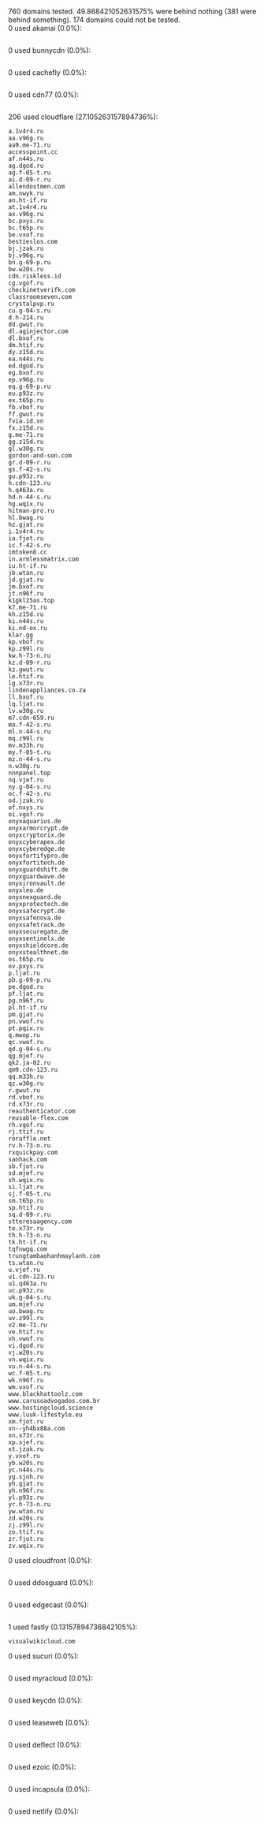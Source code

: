 760 domains tested. 49.868421052631575% were behind nothing (381 were behind something). 174 domains could not be tested.<br>
0 used akamai (0.0%):
```

```

0 used bunnycdn (0.0%):
```

```

0 used cachefly (0.0%):
```

```

0 used cdn77 (0.0%):
```

```

206 used cloudflare (27.105263157894736%):
```
a.1v4r4.ru
aa.v96g.ru
aa9.me-71.ru
accesspoint.cc
af.n44s.ru
ag.dgod.ru
ag.f-05-t.ru
ai.d-09-r.ru
allendostmen.com
am.nwyk.ru
an.ht-if.ru
at.1v4r4.ru
ax.v96g.ru
bc.pxys.ru
bc.t65p.ru
be.vxof.ru
bestieslos.com
bj.jzak.ru
bj.v96g.ru
bn.g-69-p.ru
bw.w20s.ru
cdn.riskless.id
cg.vgof.ru
checkinetverifk.com
classroomseven.com
crystalpvp.ru
cu.g-04-s.ru
d.h-214.ru
dd.gwut.ru
dl.aginjector.com
dl.bxof.ru
dm.htif.ru
dy.z15d.ru
ea.n44s.ru
ed.dgod.ru
eg.bxof.ru
ep.v96g.ru
eq.g-69-p.ru
eu.p93z.ru
ex.t65p.ru
fb.vbof.ru
ff.gwut.ru
fvia.id.vn
fx.z15d.ru
g.me-71.ru
gg.z15d.ru
gl.w30g.ru
gordon-and-son.com
gr.d-09-r.ru
gs.f-42-s.ru
gu.p93z.ru
h.cdn-123.ru
h.q463a.ru
hd.n-44-s.ru
hg.wqix.ru
hitman-pro.ru
hl.bwag.ru
hz.gjat.ru
i.1v4r4.ru
ia.fjot.ru
ic.f-42-s.ru
imtoken8.cc
in.armlessmatrix.com
iu.ht-if.ru
jb.wtan.ru
jd.gjat.ru
jm.bxof.ru
jt.n96f.ru
k1gkl25as.top
k7.me-71.ru
kh.z15d.ru
ki.n44s.ru
ki.nd-ox.ru
klar.gg
kp.vbof.ru
kp.z99l.ru
kw.h-73-n.ru
kz.d-09-r.ru
kz.gwut.ru
le.htif.ru
lg.x73r.ru
lindenappliances.co.za
ll.bxof.ru
lq.ljat.ru
lv.w30g.ru
m7.cdn-659.ru
ma.f-42-s.ru
ml.n-44-s.ru
mq.z99l.ru
mv.m33h.ru
my.f-05-t.ru
mz.n-44-s.ru
n.w30g.ru
nnnpanel.top
nq.vjef.ru
ny.g-04-s.ru
oc.f-42-s.ru
od.jzak.ru
of.nxys.ru
oi.vgof.ru
onyxaquarius.de
onyxarmorcrypt.de
onyxcryptorix.de
onyxcyberapex.de
onyxcyberedge.de
onyxfortifypro.de
onyxfortitech.de
onyxguardshift.de
onyxguardwave.de
onyxironvault.de
onyxleo.de
onyxnexguard.de
onyxprotectech.de
onyxsafecrypt.de
onyxsafenova.de
onyxsafetrack.de
onyxsecuregate.de
onyxsentinelx.de
onyxshieldcore.de
onyxstealthnet.de
os.t65p.ru
ov.pxys.ru
p.ljat.ru
pb.g-69-p.ru
pe.dgod.ru
pf.ljat.ru
pg.n96f.ru
pl.ht-if.ru
pm.gjat.ru
pn.vwof.ru
pt.pqix.ru
q.mwop.ru
qc.vwof.ru
qd.g-04-s.ru
qg.mjef.ru
qk2.ja-02.ru
qm9.cdn-123.ru
qq.m33h.ru
qz.w30g.ru
r.gwut.ru
rd.vbof.ru
rd.x73r.ru
reauthenticator.com
reusable-flex.com
rh.vgof.ru
rj.ttif.ru
roraffle.net
rv.h-73-n.ru
rxquickpay.com
sanhack.com
sb.fjot.ru
sd.mjef.ru
sh.wqix.ru
si.ljat.ru
sj.f-05-t.ru
sm.t65p.ru
sp.htif.ru
sq.d-09-r.ru
stteresaagency.com
te.x73r.ru
th.h-73-n.ru
tk.ht-if.ru
tqfnwgq.com
trungtambaohanhmaylanh.com
ts.wtan.ru
u.vjef.ru
u1.cdn-123.ru
u1.q463a.ru
uc.p93z.ru
uk.g-04-s.ru
um.mjef.ru
uo.bwag.ru
uv.z99l.ru
v2.me-71.ru
ve.htif.ru
vh.vwof.ru
vi.dgod.ru
vj.w20s.ru
vn.wqix.ru
vu.n-44-s.ru
wc.f-05-t.ru
wk.n96f.ru
wm.vxof.ru
www.blackhattoolz.com
www.carusoadvogados.com.br
www.hostingcloud.science
www.luuk-lifestyle.eu
xm.fjot.ru
xn--yh4bx88a.com
xn.x73r.ru
xp.sjef.ru
xt.jzak.ru
y.vxof.ru
yb.w20s.ru
yc.n44s.ru
yg.sjoh.ru
yh.gjat.ru
yh.n96f.ru
yl.p93z.ru
yr.h-73-n.ru
yw.wtan.ru
zd.w20s.ru
zj.z99l.ru
zo.ttif.ru
zr.fjot.ru
zv.wqix.ru
```

0 used cloudfront (0.0%):
```

```

0 used ddosguard (0.0%):
```

```

0 used edgecast (0.0%):
```

```

1 used fastly (0.13157894736842105%):
```
visualwikicloud.com
```

0 used sucuri (0.0%):
```

```

0 used myracloud (0.0%):
```

```

0 used keycdn (0.0%):
```

```

0 used leaseweb (0.0%):
```

```

0 used deflect (0.0%):
```

```

0 used ezoic (0.0%):
```

```

0 used incapsula (0.0%):
```

```

0 used netlify (0.0%):
```

```
